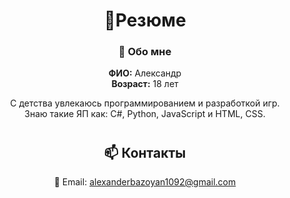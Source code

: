 <div align="center">

# 📄**Резюме**

### 👤 Обо мне
**ФИО:** Александр  
**Возраст:** 18 лет  

С детства увлекаюсь программированием и разработкой игр.  
Знаю такие ЯП как: C#, Python, JavaScript и HTML, CSS.

#

## 📫 **Контакты**

📧 Email: alexanderbazoyan1092@gmail.com
